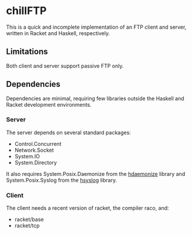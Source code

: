 chillFTP
========

This is a quick and incomplete implementation of an FTP client and server, written in Racket and Haskell, respectively.

Limitations
-----------

Both client and server support passive FTP only.

Dependencies
------------

Dependencies are minimal, requiring few libraries outside the Haskell and Racket development environments.

### Server
The server depends on several standard packages:
* Control.Concurrent
* Network.Socket
* System.IO
* System.Directory

It also requires System.Posix.Daemonize from the [hdaemonize](http://hackage.haskell.org/package/hdaemonize-0.4) library and System.Posix.Syslog from the [hsyslog](http://hackage.haskell.org/package/hsyslog-1.4) library.

### Client
The client needs a recent version of racket, the compiler raco, and:
* racket/base
* racket/tcp

